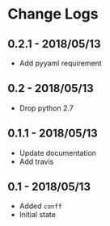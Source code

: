 # Change Logs

## 0.2.1 - 2018/05/13
- Add pyyaml requirement

## 0.2 - 2018/05/13
- Drop python 2.7

## 0.1.1 - 2018/05/13
- Update documentation
- Add travis

## 0.1 - 2018/05/13
- Added ``conff``
- Initial state
